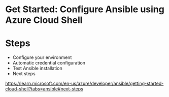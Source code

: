 # Get Started: Configure Ansible using Azure Cloud Shell

# Steps

* Configure your environment
* Automatic credential configuration
* Test Ansible installation
* Next steps

https://learn.microsoft.com/en-us/azure/developer/ansible/getting-started-cloud-shell?tabs=ansible#next-steps

